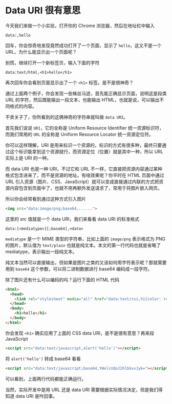 # Data URI 很有意思

今天我们来做一个小实验，打开你的 Chrome 浏览器，然后在地址栏中输入

```
data:,hello
```

回车，你会惊奇地发现竟然成功打开了一个页面，显示了 `hello`，这又不是一个 URL，为什么能显示出一个页面呢？

别慌，继续打开一个新标签页，输入下面的字符

```
data:text/html,<h1>hello</h1>
```

再次回车你会看到页面显示出了一个 `<h1>` 标签。是不是很神奇？

通过上面两个例子，你会发现一些蛛丝马迹，首先能正确显示页面，说明这是段类 URL 的字符，然后既能输出一段文本，也能输出 HTML，也就是说，可以输出不同格式的内容。

不卖关子了，你所看到的这俩神奇的字符串就叫做 `data URI`。

首先我们说说 `URI`，它的全称是 Uniform Resource Identifier 统一资源标识符，而我们常用的 `URL` 的全称是 Uniform Resource Locator 统一资源定位符。

你可以这样理解，URI 是用来标识一个资源的，标识的方式有很多种，最终只要通过这个标识能拿到这个资源就行，而资源定位（位置）就是其中一种，所以 URL 实际上是 URI 的一种。

而 data URI 也是一种 URI，不过它和 URL 不一样，它直接把资源内容通过某种格式包含进来了，而不是资源的地址。有啥效果呢？你平时在 HTML 页面中通过 URL 引入资源（图片、CSS、JavaScript）就可以变成直接通过内联的方式把资源内容包含到页面中了，也就不用再额外发送请求了，常用于将图片嵌入网页。

所以你会经常看到通过这种方式引入图片

```html
<img src="data:image/png;base64,......">
```

这里的 src 值就是一个 data URI，我们来看看 data URI 的标准格式

```
data:[<mediatype>][;base64],<data>
```

`mediatype` 是一个 MIME 类型的字符串，比如上面的 `image/png` 表示格式为 PNG 的图片，默认值为 `text/plain` 也就是纯文本。本文的第一行代码也就是省略了 mediatype，表示输出一段纯文本。

纯文本当然可以直接输出，但如果是图片之类的又该如何用字符表示呢？那就需要用到 `base64` 这个参数，可以将二进制数据进行 base64 编码成一段字符。

除了图片还有什么可以编码的吗？运行下面的 HTML 代码

```html
<html>
  <head>
    <link rel="stylesheet" media="all" href="data:text/css,h1{color: red}" />
  </head>
  <body>
    <h1>hello</h1>
  </body>
</html>
```

你会发现 `<h1>` 确实应用了上面的 CSS data URI，是不是很有意思？再来段 JavaScript

```html
<script src="data:text/javascript,alert('hello')"></script>
```

将 `alert('hello')` 转成 base64 看看

```html
<script src="data:text/javascript;base64,YWxlcnQoJ2hlbGxvJyk="></script
```

可以看到，上面两行代码都能正确运行。

当然，实际开发中是用 URL 还是 data URI 需要根据实际情况决定，但是我们得知道 data URI 是咋回事。